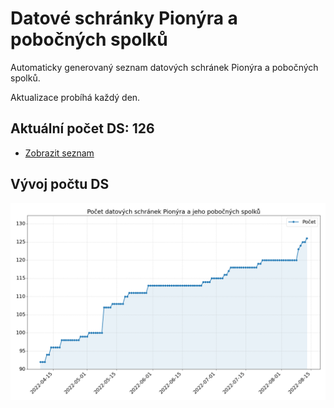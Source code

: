 # Datové schránky Pionýra a pobočných spolků

Automaticky generovaný seznam datových schránek Pionýra a pobočných spolků.

Aktualizace probíhá každý den.

## Aktuální počet DS: 126

- [Zobrazit seznam](datovky.csv)

## Vývoj počtu DS

![Vývoj počtu datových schránek](history.png)

